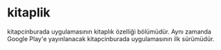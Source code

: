 # kitaplik

kitapcinburada uygulamasının kitaplık özelliği bölümüdür. Aynı zamanda Google Play'e yayınlanacak kitapcinburada uygulamasının ilk sürümüdür.

